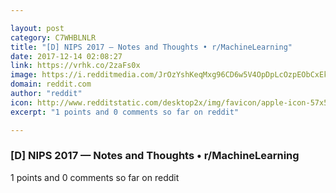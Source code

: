 ```yaml
---

layout: post
category: C7WHBLNLR
title: "[D] NIPS 2017 — Notes and Thoughts • r/MachineLearning"
date: 2017-12-14 02:08:27
link: https://vrhk.co/2zaFs0x
image: https://i.redditmedia.com/JrOzYshKeqMxg96CD6w5V4OpDpLcOzpEObCxEkiLx7o.jpg?w=320&s=7a4a87ef5725b1bd04e64ab180f20699
domain: reddit.com
author: "reddit"
icon: http://www.redditstatic.com/desktop2x/img/favicon/apple-icon-57x57.png
excerpt: "1 points and 0 comments so far on reddit"

---
```


### [D] NIPS 2017 — Notes and Thoughts • r/MachineLearning

1 points and 0 comments so far on reddit